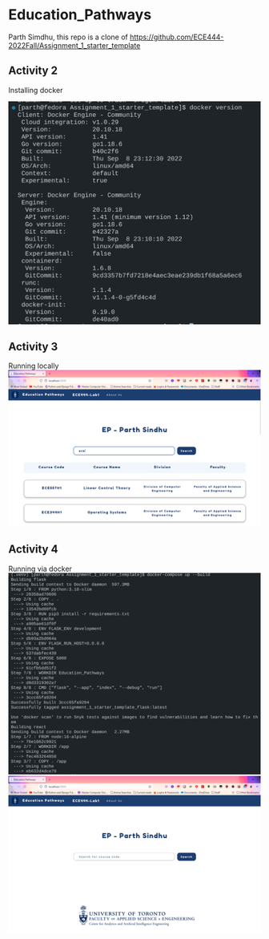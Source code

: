 # Education_Pathways

Parth Simdhu, this repo is a clone of https://github.com/ECE444-2022Fall/Assignment_1_starter_template

## Activity 2

Installing docker

![](images/lab3_1.png)
## Activity 3

Running locally
![](images/lab3_2.png)
## Activity 4

Running via docker
![](images/lab3_3.png)
![](images/lab3_4.png)